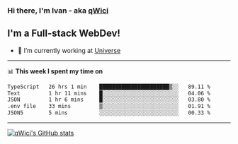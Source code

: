 ### Hi there, I'm Ivan - aka [qWici][website]

## I'm a Full-stack WebDev!
- 🔭 I’m currently working at [Universe][universe]

---

📊 **This week I spent my time on**
<!--START_SECTION:waka-->

```txt
TypeScript   26 hrs 1 min    ██████████████████████▒░░   89.11 %
Text         1 hr 11 mins    █░░░░░░░░░░░░░░░░░░░░░░░░   04.06 %
JSON         1 hr 6 mins     █░░░░░░░░░░░░░░░░░░░░░░░░   03.80 %
.env file    33 mins         ▒░░░░░░░░░░░░░░░░░░░░░░░░   01.91 %
JSON5        5 mins          ░░░░░░░░░░░░░░░░░░░░░░░░░   00.33 %
```

<!--END_SECTION:waka-->

---

[![qWici's GitHub stats](https://github-readme-stats.vercel.app/api?username=qWici)](https://github.com/qWici/github-readme-stats)

[website]: https://devkucher.com
[twitter]: https://twitter.com/KucherDev
[linkedin]: https://www.linkedin.com/in/ivankucher
[universe]: https://universeapps.limited
